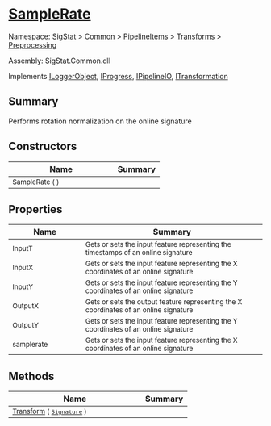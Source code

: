 # [SampleRate](./SampleRate.md)

Namespace: [SigStat]() > [Common](./../../../README.md) > [PipelineItems]() > [Transforms]() > [Preprocessing](./README.md)

Assembly: SigStat.Common.dll

Implements [ILoggerObject](./../../../ILoggerObject.md), [IProgress](./../../../Helpers/IProgress.md), [IPipelineIO](./../../../Pipeline/IPipelineIO.md), [ITransformation](./../../../ITransformation.md)

## Summary
Performs rotation normalization on the online signature

## Constructors

| Name | Summary | 
| --- | --- | 
| <sub>SampleRate (  )</sub><img width=100>| <sub></sub>| <br>


## Properties

| Name | Summary | 
| --- | --- | 
| <sub>InputT</sub><img width=100>| <sub>Gets or sets the input feature representing the timestamps of an online signature</sub>| <br>
| <sub>InputX</sub><img width=100>| <sub>Gets or sets the input feature representing the X coordinates of an online signature</sub>| <br>
| <sub>InputY</sub><img width=100>| <sub>Gets or sets the input feature representing the Y coordinates of an online signature</sub>| <br>
| <sub>OutputX</sub><img width=100>| <sub>Gets or sets the output feature representing the X coordinates of an online signature</sub>| <br>
| <sub>OutputY</sub><img width=100>| <sub>Gets or sets the input feature representing the Y coordinates of an online signature</sub>| <br>
| <sub>samplerate</sub><img width=100>| <sub>Gets or sets the input feature representing the X coordinates of an online signature</sub>| <br>


## Methods

| Name | Summary | 
| --- | --- | 
| <sub>[Transform](./Methods/SampleRate-100663845.md) ( [`Signature`](./../../../Signature.md) )</sub><img width=100>| <sub></sub>| <br>


